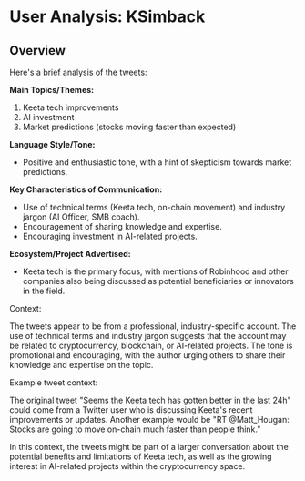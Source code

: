# User Analysis: KSimback

## Overview

Here's a brief analysis of the tweets:

**Main Topics/Themes:**

1. Keeta tech improvements
2. AI investment
3. Market predictions (stocks moving faster than expected)

**Language Style/Tone:**

* Positive and enthusiastic tone, with a hint of skepticism towards market predictions.

**Key Characteristics of Communication:**

* Use of technical terms (Keeta tech, on-chain movement) and industry jargon (AI Officer, SMB coach).
* Encouragement of sharing knowledge and expertise.
* Encouraging investment in AI-related projects.

**Ecosystem/Project Advertised:**

* Keeta tech is the primary focus, with mentions of Robinhood and other companies also being discussed as potential beneficiaries or innovators in the field.

Context:

The tweets appear to be from a professional, industry-specific account. The use of technical terms and industry jargon suggests that the account may be related to cryptocurrency, blockchain, or AI-related projects. The tone is promotional and encouraging, with the author urging others to share their knowledge and expertise on the topic.

Example tweet context:

The original tweet "Seems the Keeta tech has gotten better in the last 24h" could come from a Twitter user who is discussing Keeta's recent improvements or updates. Another example would be "RT @Matt_Hougan: Stocks are going to move on-chain much faster than people think."

In this context, the tweets might be part of a larger conversation about the potential benefits and limitations of Keeta tech, as well as the growing interest in AI-related projects within the cryptocurrency space.